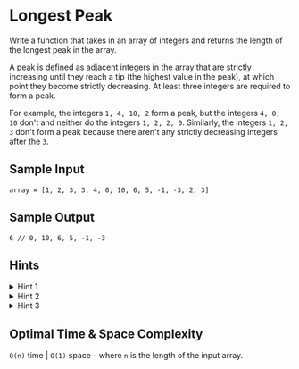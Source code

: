 # Longest Peak

Write a function that takes in an array of integers and returns the length of the longest peak in the array.

A peak is defined as adjacent integers in the array that are strictly increasing until they reach a tip (the highest value in the peak), at which point they become strictly decreasing. At least three integers are required to form a peak.

For example, the integers `1, 4, 10, 2` form a peak, but the integers `4, 0, 10` don't and neither do the integers `1, 2, 2, 0`. Similarly, the integers `1, 2, 3` don't form a peak because there aren't any strictly decreasing integers after the `3`.

## Sample Input

```plaintext
array = [1, 2, 3, 3, 4, 0, 10, 6, 5, -1, -3, 2, 3]
```

## Sample Output

```plaintext
6 // 0, 10, 6, 5, -1, -3
```

## Hints

<details>
<summary>Hint 1</summary>

You can solve this question by iterating through the array from left to right once.

</details>

<details>
<summary>Hint 2</summary>

Iterate through the array from left to right, and treat every integer as the potential tip of a peak. To be the tip of a peak, an integer has to be strictly greater than its adjacent integers. What can you do when you find an actual tip?

</details>

<details>
<summary>Hint 3</summary>

As you iterate through the array from left to right, whenever you find a tip of a peak, expand outwards from the tip until you no longer have a peak. Given what peaks look like and how many peaks can therefore fit in an array, realize that this process results in a linear-time algorithm. Make sure to keep track of the longest peak you find as you iterate through the array.

</details>

## Optimal Time & Space Complexity

`O(n)` time | `O(1)` space - where `n` is the length of the input array.
